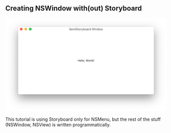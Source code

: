 ## Creating NSWindow with(out) Storyboard

![SemiStoryboard](SemiStoryboard.png)

This tutorial is using Storyboard only for NSMenu, but the rest of the stuff (NSWindow, NSView) is written programmatically.
